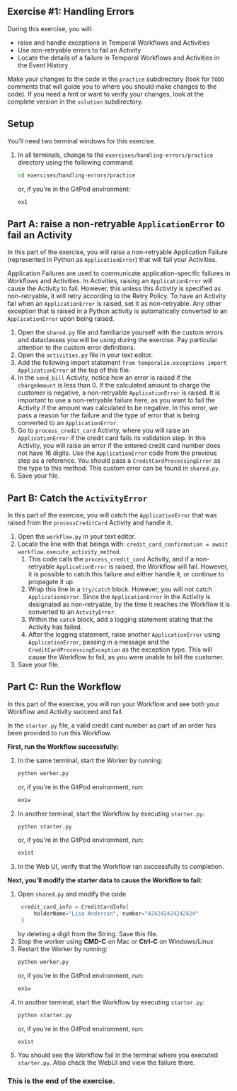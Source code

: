 ## Exercise #1: Handling Errors

During this exercise, you will:

- raise and handle exceptions in Temporal Workflows and Activities
- Use non-retryable errors to fail an Activity
- Locate the details of a failure in Temporal Workflows and Activities in the Event History

Make your changes to the code in the `practice` subdirectory (look for `TODO`
comments that will guide you to where you should make changes to the code). If
you need a hint or want to verify your changes, look at the complete version in
the `solution` subdirectory.

## Setup

You'll need two terminal windows for this exercise.

1. In all terminals, change to the `exercises/handling-errors/practice`
   directory using the following command:
   ```bash
   cd exercises/handling-errors/practice
   ```
   or, if you're in the GitPod environment:
   ```bash
   ex1
   ```

## Part A: raise a non-retryable `ApplicationError` to fail an Activity

In this part of the exercise, you will raise a non-retryable Application Failure 
(represented in Python as `ApplicationError`) that will fail your Activities.

Application Failures are used to communicate application-specific failures in
Workflows and Activities. In Activities, raising an `ApplicationError` will
cause the Activity to fail. However, this unless this Activity is specified as
non-retryable, it will retry according to the Retry Policy. To have an Activity
fail when an `ApplicationError` is raised, set it as non-retryable. Any other 
exception that is raised in a Python activity is automatically converted to an `ApplicationError`
upon being raised.

1. Open the `shared.py` file and familiarize yourself with the custom errors and
   dataclasses you will be using during the exercise. Pay particular attention
   to the custom error definitions.
2. Open the `activities.py` file in your text editor.
3. Add the following import statement `from temporalio.exceptions import ApplicationError`
   at the top of this file.
4. In the `send_bill` Activity, notice how an error is raised if the `chargeAmount`
   is less than 0. If the calculated amount to charge the customer is negative,
   a non-retryable `ApplicationError` is raised. It is important to use a
   non-retryable failure here, as you want to fail the Activity if the amount
   was calculated to be negative. In this error, we pass a reason for the failure
   and the type of error that is being converted to an `ApplicationError`.
5. Go to `process_credit_card` Activity, where you will raise an `ApplicationError`
   if the credit card fails its validation step. In this Activity, you will raise
   an error if the entered credit card number does not have 16 digits. Use the
   `ApplicationError` code from the previous step as a reference. You should
   pass a `CreditCardProcessingError` as the type to this method. This
   custom error can be found in `shared.py`.
6. Save your file.

## Part B: Catch the `ActivityError`

In this part of the exercise, you will catch the `ApplicationError` that was
raised from the `processCreditCard` Activity and handle it.

1. Open the `workflow.py` in your text editor.
2. Locate the line with that beings with: `credit_card_confirmation = await workflow.execute_activity_method`.
   1. This code calls the `process_credit_card` Activity, and if a non-retryable
      `ApplicationError` is raised, the Workflow will fail. However, it is possible
      to catch this failure and either handle it, or continue to propagate it up.
   2. Wrap this line in a `try/catch` block. However, you will not catch `ApplicationError`.
      Since the `ApplicationError` in the Activity is designated as non-retryable,
      by the time it reaches the Workflow it is converted to an `ActvityError`.
   3. Within the `catch` block, add a logging statement stating that the Activity
      has failed.
   4. After the logging statement, raise another `ApplicationError` using
      `ApplicationError`, passing in a message and the
      `CreditCardProcessingException` as the exception type. This will cause the
      Workflow to fail, as you were unable to bill the customer.
3. Save your file.

## Part C: Run the Workflow

In this part of the exercise, you will run your Workflow and see both your
Workflow and Activity succeed and fail.

In the `starter.py` file, a valid credit card number as part of an order has
been provided to run this Workflow.

**First, run the Workflow successfully:**

1. In the same terminal, start the Worker by running:
   ```bash
   python worker.py
   ```
   or, if you're in the GitPod environment, run:
   ```bash
   ex1w
   ```
3. In another terminal, start the Workflow by executing `starter.py`:
   ```bash
   python starter.py
   ```
   or, if you're in the GitPod environment, run:
   ```bash
   ex1st
   ```
4. In the Web UI, verify that the Workflow ran successfully to completion.

**Next, you'll modify the starter data to cause the Workflow to fail:**

1. Open `shared.py` and modify the code
   ```python
    credit_card_info = CreditCardInfo(
        holderName="Lisa Anderson", number="424242424242424"
    )
   ```
   by deleting a digit from the String. Save this file.
2. Stop the worker using **CMD-C** on Mac or **Ctrl-C** on Windows/Linux
3. Restart the Worker by running:
   ```bash
   python worker.py
   ```
   or, if you're in the GitPod environment, run:
   ```bash
   ex1w
   ```
5. In another terminal, start the Workflow by executing `starter.py`:
   ```bash
   python starter.py
   ```
   or, if you're in the GitPod environment, run:
   ```bash
   ex1st
   ```
6. You should see the Workflow fail in the terminal where you executed `starter.py`.
   Also check the WebUI and view the failure there.

### This is the end of the exercise.
